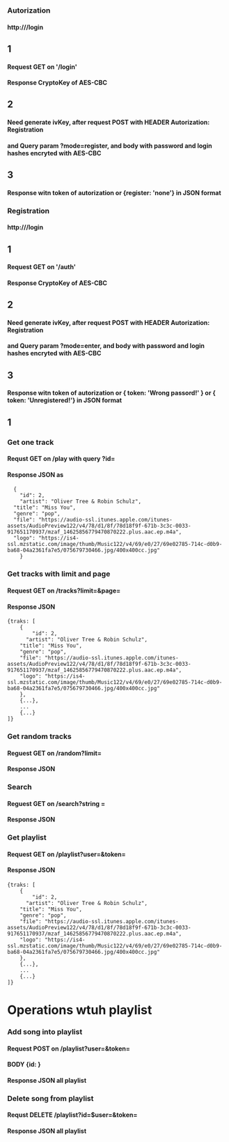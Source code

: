 ### Autorization

#### http://<your url>/login
## 1 
#### Request GET on '/login'
#### Response CryptoKey of AES-CBC

## 2
#### Need generate ivKey, after request POST with HEADER Autorization: Registration <ivKey>
#### and Query param ?mode=register, and body with password and login hashes encryted with AES-CBC
## 3
#### Response witn token of autorization or {register: 'none'} in JSON format 

### Registration

#### http://<your url>/login
## 1 
#### Request GET on '/auth'
#### Response CryptoKey of AES-CBC

## 2
#### Need generate ivKey, after request POST with HEADER Autorization: Registration <ivKey>
#### and Query param ?mode=enter, and body with password and login hashes encryted with AES-CBC
## 3
#### Response witn token of autorization or { token: 'Wrong passord!' } or  { token: 'Unregistered!'} in JSON format
## 1

### Get one track

#### Requst GET on /play with query ?id=<number of track>
#### Response JSON as 
```
  {
	"id": 2,
	"artist": "Oliver Tree & Robin Schulz",
  "title": "Miss You",
  "genre": "pop",
  "file": "https://audio-ssl.itunes.apple.com/itunes-assets/AudioPreview122/v4/78/d1/8f/78d18f9f-671b-3c3c-0033-917651170937/mzaf_14625856779470870222.plus.aac.ep.m4a",
  "logo": "https://is4-ssl.mzstatic.com/image/thumb/Music122/v4/69/e0/27/69e02785-714c-d0b9-ba68-04a2361fa7e5/075679730466.jpg/400x400cc.jpg"
	}
```
### Get tracks with limit and page

#### Request GET on /tracks?limit=<number limit>&page=<number page>
#### Response JSON
```
{traks: [
	{
		"id": 2,
	  "artist": "Oliver Tree & Robin Schulz",
    "title": "Miss You",
    "genre": "pop",
    "file": "https://audio-ssl.itunes.apple.com/itunes-assets/AudioPreview122/v4/78/d1/8f/78d18f9f-671b-3c3c-0033-917651170937/mzaf_14625856779470870222.plus.aac.ep.m4a",
    "logo": "https://is4-ssl.mzstatic.com/image/thumb/Music122/v4/69/e0/27/69e02785-714c-d0b9-ba68-04a2361fa7e5/075679730466.jpg/400x400cc.jpg"
	},
	{...},
	...
	{...}
]}
```

### Get random tracks
#### Reguest GET on /random?limit=<number limit>
#### Response JSON

### Search
#### Reguest GET on /search?string = <query search>
#### Response JSON

### Get playlist
#### Request GET on /playlist?user=<login in hash>&token=<token>
#### Response JSON 
```
{traks: [
	{
		"id": 2,
	  "artist": "Oliver Tree & Robin Schulz",
    "title": "Miss You",
    "genre": "pop",
    "file": "https://audio-ssl.itunes.apple.com/itunes-assets/AudioPreview122/v4/78/d1/8f/78d18f9f-671b-3c3c-0033-917651170937/mzaf_14625856779470870222.plus.aac.ep.m4a",
    "logo": "https://is4-ssl.mzstatic.com/image/thumb/Music122/v4/69/e0/27/69e02785-714c-d0b9-ba68-04a2361fa7e5/075679730466.jpg/400x400cc.jpg"
	},
	{...},
	...
	{...}
]}
```
# Operations wtuh playlist

### Add song into playlist
#### Request POST on /playlist?user=<login in hash>&token=<token>
#### BODY {id: <id track>}
#### Response JSON all playlist

### Delete song from playlist
#### Requst DELETE /playlist?id=<id song>$user=<login in hash>&token=<token>
#### Response JSON all playlist
